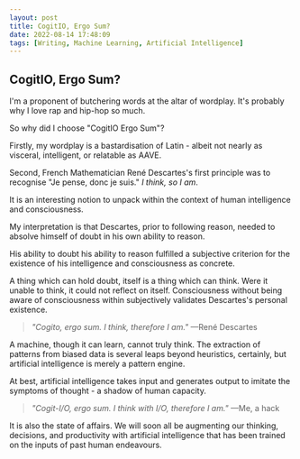 ```yaml
---
layout: post
title: CogitIO, Ergo Sum?
date: 2022-08-14 17:48:09
tags: [Writing, Machine Learning, Artificial Intelligence]
---
```

## CogitIO, Ergo Sum?

I'm a proponent of butchering words at the altar of wordplay. It's probably why I love rap and hip-hop so much.

So why did I choose "CogitIO Ergo Sum"?

Firstly, my wordplay is a bastardisation of Latin - albeit not nearly as visceral, intelligent, or relatable as AAVE.

Second, French Mathematician René Descartes's first principle was to recognise "Je pense, donc je suis." *I think, so I am*.

It is an interesting notion to unpack within the context of human intelligence and consciousness.

My interpretation is that Descartes, prior to following reason, needed to absolve himself of doubt in his own ability to reason.

His ability to doubt his ability to reason fulfilled a subjective criterion for the existence of his intelligence and consciousness as concrete.

A thing which can hold doubt, itself is a thing which can think. Were it unable to think, it could not reflect on itself. Consciousness without being aware of consciousness within subjectively validates Descartes's personal existence.

> *"Cogito, ergo sum. I think, therefore I am."*
> —René Descartes

A machine, though it can learn, cannot truly think. The extraction of patterns from biased data is several leaps beyond heuristics, certainly, but artificial intelligence is merely a pattern engine.

At best, artificial intelligence takes input and generates output to imitate the symptoms of thought - a shadow of human capacity.

> *"Cogit-I/O, ergo sum. I think with I/O, therefore I am."*
> —Me, a hack

It is also the state of affairs. We will soon all be augmenting our thinking, decisions, and productivity with artificial intelligence that has been trained on the inputs of past human endeavours.
